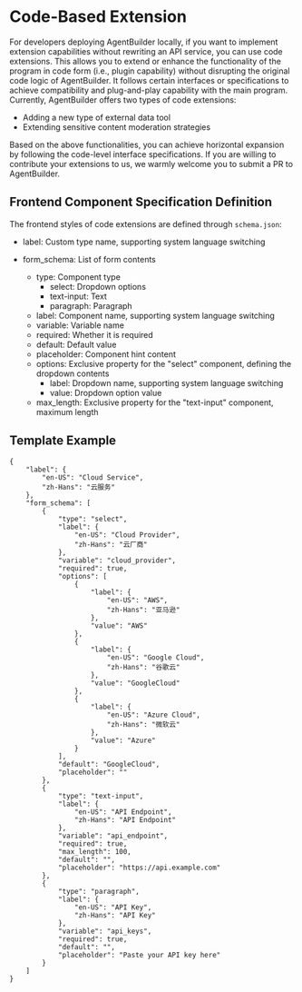 # Code-Based Extension

For developers deploying AgentBuilder locally, if you want to implement extension capabilities without rewriting an API service, you can use code extensions. This allows you to extend or enhance the functionality of the program in code form (i.e., plugin capability) without disrupting the original code logic of AgentBuilder. It follows certain interfaces or specifications to achieve compatibility and plug-and-play capability with the main program. Currently, AgentBuilder offers two types of code extensions:

- Adding a new type of external data tool
- Extending sensitive content moderation strategies

Based on the above functionalities, you can achieve horizontal expansion by following the code-level interface specifications. If you are willing to contribute your extensions to us, we warmly welcome you to submit a PR to AgentBuilder.

## Frontend Component Specification Definition

The frontend styles of code extensions are defined through ```schema.json```:

- label: Custom type name, supporting system language switching
- form_schema: List of form contents

    - type: Component type
        - select: Dropdown options
        - text-input: Text
        - paragraph: Paragraph
    - label: Component name, supporting system language switching
    - variable: Variable name
    - required: Whether it is required
    - default: Default value
    - placeholder: Component hint content
    - options: Exclusive property for the "select" component, defining the dropdown contents
        - label: Dropdown name, supporting system language switching
        - value: Dropdown option value
    - max_length: Exclusive property for the "text-input" component, maximum length

## Template Example

```
{
    "label": {
        "en-US": "Cloud Service",
        "zh-Hans": "云服务"
    },
    "form_schema": [
        {
            "type": "select",
            "label": {
                "en-US": "Cloud Provider",
                "zh-Hans": "云厂商"
            },
            "variable": "cloud_provider",
            "required": true,
            "options": [
                {
                    "label": {
                        "en-US": "AWS",
                        "zh-Hans": "亚马逊"
                    },
                    "value": "AWS"
                },
                {
                    "label": {
                        "en-US": "Google Cloud",
                        "zh-Hans": "谷歌云"
                    },
                    "value": "GoogleCloud"
                },
                {
                    "label": {
                        "en-US": "Azure Cloud",
                        "zh-Hans": "微软云"
                    },
                    "value": "Azure"
                }
            ],
            "default": "GoogleCloud",
            "placeholder": ""
        },
        {
            "type": "text-input",
            "label": {
                "en-US": "API Endpoint",
                "zh-Hans": "API Endpoint"
            },
            "variable": "api_endpoint",
            "required": true,
            "max_length": 100,
            "default": "",
            "placeholder": "https://api.example.com"
        },
        {
            "type": "paragraph",
            "label": {
                "en-US": "API Key",
                "zh-Hans": "API Key"
            },
            "variable": "api_keys",
            "required": true,
            "default": "",
            "placeholder": "Paste your API key here"
        }
    ]
}
```